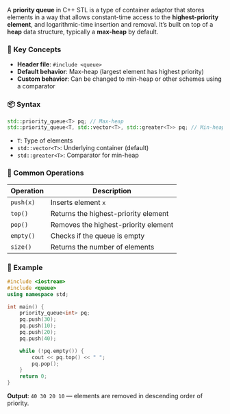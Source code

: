 A **priority queue** in C++ STL is a type of container adaptor that stores elements in a way that allows constant-time access to the **highest-priority element**, and logarithmic-time insertion and removal. It’s built on top of a **heap** data structure, typically a **max-heap** by default.

### 🧠 Key Concepts

- **Header file**: `#include <queue>`
- **Default behavior**: Max-heap (largest element has highest priority)
- **Custom behavior**: Can be changed to min-heap or other schemes using a comparator

### 📦 Syntax

```cpp
std::priority_queue<T> pq; // Max-heap
std::priority_queue<T, std::vector<T>, std::greater<T>> pq; // Min-heap
```

- `T`: Type of elements
- `std::vector<T>`: Underlying container (default)
- `std::greater<T>`: Comparator for min-heap

### 🔧 Common Operations

| Operation        | Description                                                                 |
|------------------|-----------------------------------------------------------------------------|
| `push(x)`        | Inserts element `x`                                                         |
| `top()`          | Returns the highest-priority element                                        |
| `pop()`          | Removes the highest-priority element                                        |
| `empty()`        | Checks if the queue is empty                                                |
| `size()`         | Returns the number of elements                                              |

### 🧪 Example

```cpp
#include <iostream>
#include <queue>
using namespace std;

int main() {
    priority_queue<int> pq;
    pq.push(30);
    pq.push(10);
    pq.push(20);
    pq.push(40);

    while (!pq.empty()) {
        cout << pq.top() << " ";
        pq.pop();
    }
    return 0;
}
```

**Output**: `40 30 20 10` — elements are removed in descending order of priority.

